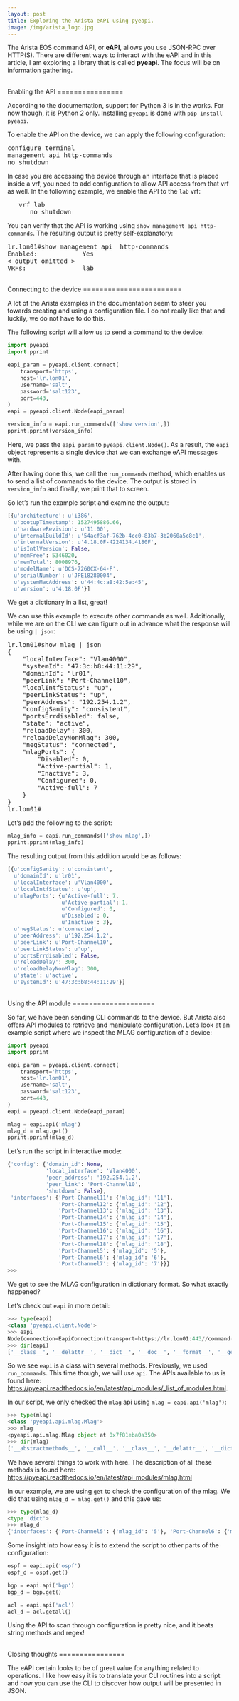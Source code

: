 ```yaml
---
layout: post
title: Exploring the Arista eAPI using pyeapi.
image: /img/arista_logo.jpg
---
```



The Arista EOS command API, or <b>eAPI</b>, allows you use JSON-RPC over HTTP(S). There are different ways to interact with the eAPI and in this article, I am exploring a library that is called <b>pyeapi</b>. The focus will be on information gathering. 

<br>
Enabling the API
================


According to the documentation, support for Python 3 is in the works. For now though, it is Python 2 only. Installing `pyeapi` is done with `pip install pyeapi`. 

To enable the API on the device, we can apply the following configuration:

<pre>
configure terminal
management api http-commands
no shutdown
</pre>

In case you are accessing the device through an interface that is placed inside a vrf, you need to add configuration to allow API access from that vrf as well. In the following example, we enable the API to the `lab` vrf:

<pre>
   vrf lab
      no shutdown
</pre>

You can verify that the API is working using `show management api http-commands`. The resulting output is pretty self-explanatory:

<pre>
lr.lon01#show management api  http-commands
Enabled:            Yes
< output omitted >
VRFs:               lab
</pre>


<br>
Connecting to the device
========================


A lot of the Arista examples in the documentation seem to steer you towards creating and using a configuration file. I do not really like that and luckily, we do not have to do this. 

The following script will allow us to send a command to the device:

```python
import pyeapi
import pprint

eapi_param = pyeapi.client.connect(
    transport='https',
    host='lr.lon01',
    username='salt',
    password='salt123',
    port=443,
)
eapi = pyeapi.client.Node(eapi_param)

version_info = eapi.run_commands(['show version',])
pprint.pprint(version_info)
```

Here, we pass the `eapi_param` to `pyeapi.client.Node()`. As a result, the `eapi` object represents a single device that we can exchange eAPI messages with.
 
After having done this, we call the `run_commands` method, which enables us to send a list of commands to the device. The output is stored in `version_info` and finally, we print that to screen.

So let’s run the example script and examine the output:

```python
[{u'architecture': u'i386',
  u'bootupTimestamp': 1527495886.66,
  u'hardwareRevision': u'11.00',
  u'internalBuildId': u'54acf3af-762b-4cc0-83b7-3b2060a5c8c1',
  u'internalVersion': u'4.18.0F-4224134.4180F',
  u'isIntlVersion': False,
  u'memFree': 5346020,
  u'memTotal': 8008976,
  u'modelName': u'DCS-7260CX-64-F',
  u'serialNumber': u'JPE18280004',
  u'systemMacAddress': u'44:4c:a8:42:5e:45',
  u'version': u'4.18.0F'}]
```

We get a dictionary in a list, great! 

We can use this example to execute other commands as well. Additionally, while we are on the CLI we can figure out in advance what the response will be using `| json`:


<pre>
lr.lon01#show mlag | json 
{
    "localInterface": "Vlan4000",
    "systemId": "47:3c:b8:44:11:29",
    "domainId": "lr01",
    "peerLink": "Port-Channel10",
    "localIntfStatus": "up",
    "peerLinkStatus": "up",
    "peerAddress": "192.254.1.2",
    "configSanity": "consistent",
    "portsErrdisabled": false,
    "state": "active",
    "reloadDelay": 300,
    "reloadDelayNonMlag": 300,
    "negStatus": "connected",
    "mlagPorts": {
        "Disabled": 0,
        "Active-partial": 1,
        "Inactive": 3,
        "Configured": 0,
        "Active-full": 7
    }
}
lr.lon01#
</pre>

Let’s add the following to the script:

```python
mlag_info = eapi.run_commands(['show mlag',])
pprint.pprint(mlag_info)
```

The resulting output from this addition would be as follows:

```python
[{u'configSanity': u'consistent',
  u'domainId': u'lr01',
  u'localInterface': u'Vlan4000',
  u'localIntfStatus': u'up',
  u'mlagPorts': {u'Active-full': 7,
                 u'Active-partial': 1,
                 u'Configured': 0,
                 u'Disabled': 0,
                 u'Inactive': 3},
  u'negStatus': u'connected',
  u'peerAddress': u'192.254.1.2',
  u'peerLink': u'Port-Channel10',
  u'peerLinkStatus': u'up',
  u'portsErrdisabled': False,
  u'reloadDelay': 300,
  u'reloadDelayNonMlag': 300,
  u'state': u'active',
  u'systemId': u'47:3c:b8:44:11:29'}]
```

<br>
Using the API module
====================


So far, we have been sending CLI commands to the device. But Arista also offers API modules to retrieve and manipulate configuration. Let’s look at an example script where we inspect the MLAG configuration of a device: 

```python
import pyeapi
import pprint

eapi_param = pyeapi.client.connect(
    transport='https',
    host='lr.lon01',
    username='salt',
    password='salt123',
    port=443,
)
eapi = pyeapi.client.Node(eapi_param)

mlag = eapi.api('mlag')
mlag_d = mlag.get()
pprint.pprint(mlag_d)
```

Let’s run the script in interactive mode:

```python
{'config': {'domain_id': None,
            'local_interface': 'Vlan4000',
            'peer_address': '192.254.1.2',
            'peer_link': 'Port-Channel10',
            'shutdown': False},
 'interfaces': {'Port-Channel11': {'mlag_id': '11'},
                'Port-Channel12': {'mlag_id': '12'},
                'Port-Channel13': {'mlag_id': '13'},
                'Port-Channel14': {'mlag_id': '14'},
                'Port-Channel15': {'mlag_id': '15'},
                'Port-Channel16': {'mlag_id': '16'},
                'Port-Channel17': {'mlag_id': '17'},
                'Port-Channel18': {'mlag_id': '18'},
                'Port-Channel5': {'mlag_id': '5'},
                'Port-Channel6': {'mlag_id': '6'},
                'Port-Channel7': {'mlag_id': '7'}}}
>>> 
```

We get to see the MLAG configuration in dictionary format. So what exactly happened?

Let’s check out `eapi` in more detail:

```python
>>> type(eapi)
<class 'pyeapi.client.Node'>
>>> eapi
Node(connection=EapiConnection(transport=https://lr.lon01:443//command-api))
>>> dir(eapi)
['__class__', '__delattr__', '__dict__', '__doc__', '__format__', '__getattribute__', '__hash__', '__init__', '__module__', '__new__', '__reduce__', '__reduce_ex__', '__repr__', '__setattr__', '__sizeof__', '__str__', '__subclasshook__', '__weakref__', '_connection', '_enablepwd', '_get_version_properties', '_model', '_running_config', '_startup_config', '_version', '_version_number', 'api', 'autorefresh', 'config', 'connection', 'enable', 'enable_authentication', 'get_config', 'model', 'refresh', 'run_commands', 'running_config', 'section', 'settings', 'startup_config', 'version', 'version_number']
```

So we see `eapi` is a class with several methods. Previously, we used `run_commands`. This time though, we will use `api`. The APIs available to us is found here: https://pyeapi.readthedocs.io/en/latest/api_modules/_list_of_modules.html.

In our script,  we only checked the `mlag` api using `mlag = eapi.api('mlag')`:

```python
>>> type(mlag)
<class 'pyeapi.api.mlag.Mlag'>
>>> mlag
<pyeapi.api.mlag.Mlag object at 0x7f81eba0a350>
>>> dir(mlag)
['__abstractmethods__', '__call__', '__class__', '__delattr__', '__dict__', '__doc__', '__format__', '__getattribute__', '__hash__', '__init__', '__metaclass__', '__module__', '__new__', '__reduce__', '__reduce_ex__', '__repr__', '__setattr__', '__sizeof__', '__str__', '__subclasshook__', '__weakref__', '_abc_cache', '_abc_negative_cache', '_abc_negative_cache_version', '_abc_registry', '_configure_mlag', '_parse_config', '_parse_domain_id', '_parse_interfaces', '_parse_local_interface', '_parse_peer_address', '_parse_peer_link', '_parse_shutdown', 'command_builder', 'config', 'configure', 'configure_interface', 'error', 'get', 'get_block', 'node', 'set_domain_id', 'set_local_interface', 'set_mlag_id', 'set_peer_address', 'set_peer_link', 'set_shutdown']
```

We have several things to work with here. The description of all these methods is found here: https://pyeapi.readthedocs.io/en/latest/api_modules/mlag.html

In our example, we are using `get` to check the configuration of the mlag. We did that using `mlag_d = mlag.get()` and this gave us:

```python
>>> type(mlag_d)
<type 'dict'>
>>> mlag_d
{'interfaces': {'Port-Channel5': {'mlag_id': '5'}, 'Port-Channel6': {'mlag_id': '6'}, 'Port-Channel7': {'mlag_id': '7'}, 'Port-Channel12': {'mlag_id': '12'}, 'Port-Channel13': {'mlag_id': '13'}, 'Port-Channel11': {'mlag_id': '11'}, 'Port-Channel16': {'mlag_id': '16'}, 'Port-Channel17': {'mlag_id': '17'}, 'Port-Channel14': {'mlag_id': '14'}, 'Port-Channel15': {'mlag_id': '15'}, 'Port-Channel18': {'mlag_id': '18'}}, 'config': {'shutdown': False, 'peer_address': '192.254.1.2', 'local_interface': 'Vlan4000', 'domain_id': None, 'peer_link': 'Port-Channel10'}}
```

Some insight into how easy it is to extend the script to other parts of the configuration:

```python
ospf = eapi.api('ospf')
ospf_d = ospf.get()

bgp = eapi.api('bgp')
bgp_d = bgp.get()

acl = eapi.api('acl')
acl_d = acl.getall()
```

Using the API to scan through configuration is pretty nice, and it beats string methods and regex!

<br>
Closing thoughts
================


The eAPI certain looks to be of great value for anything related to operations. I like how easy it is to translate your CLI routines into a script and how you can use the CLI to discover how output will be presented in JSON. 



